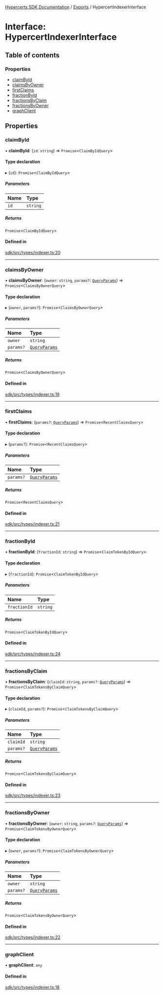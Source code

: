 [Hypercerts SDK Documentation](../README.md) / [Exports](../modules.md) / HypercertIndexerInterface

# Interface: HypercertIndexerInterface

## Table of contents

### Properties

- [claimById](HypercertIndexerInterface.md#claimbyid)
- [claimsByOwner](HypercertIndexerInterface.md#claimsbyowner)
- [firstClaims](HypercertIndexerInterface.md#firstclaims)
- [fractionById](HypercertIndexerInterface.md#fractionbyid)
- [fractionsByClaim](HypercertIndexerInterface.md#fractionsbyclaim)
- [fractionsByOwner](HypercertIndexerInterface.md#fractionsbyowner)
- [graphClient](HypercertIndexerInterface.md#graphclient)

## Properties

### claimById

• **claimById**: (`id`: `string`) => `Promise`<`ClaimByIdQuery`\>

#### Type declaration

▸ (`id`): `Promise`<`ClaimByIdQuery`\>

##### Parameters

| Name | Type     |
| :--- | :------- |
| `id` | `string` |

##### Returns

`Promise`<`ClaimByIdQuery`\>

#### Defined in

[sdk/src/types/indexer.ts:20](https://github.com/Network-Goods/hypercerts/blob/fceb7f4/sdk/src/types/indexer.ts#L20)

---

### claimsByOwner

• **claimsByOwner**: (`owner`: `string`, `params?`: [`QueryParams`](../modules.md#queryparams)) => `Promise`<`ClaimsByOwnerQuery`\>

#### Type declaration

▸ (`owner`, `params?`): `Promise`<`ClaimsByOwnerQuery`\>

##### Parameters

| Name      | Type                                       |
| :-------- | :----------------------------------------- |
| `owner`   | `string`                                   |
| `params?` | [`QueryParams`](../modules.md#queryparams) |

##### Returns

`Promise`<`ClaimsByOwnerQuery`\>

#### Defined in

[sdk/src/types/indexer.ts:19](https://github.com/Network-Goods/hypercerts/blob/fceb7f4/sdk/src/types/indexer.ts#L19)

---

### firstClaims

• **firstClaims**: (`params?`: [`QueryParams`](../modules.md#queryparams)) => `Promise`<`RecentClaimsQuery`\>

#### Type declaration

▸ (`params?`): `Promise`<`RecentClaimsQuery`\>

##### Parameters

| Name      | Type                                       |
| :-------- | :----------------------------------------- |
| `params?` | [`QueryParams`](../modules.md#queryparams) |

##### Returns

`Promise`<`RecentClaimsQuery`\>

#### Defined in

[sdk/src/types/indexer.ts:21](https://github.com/Network-Goods/hypercerts/blob/fceb7f4/sdk/src/types/indexer.ts#L21)

---

### fractionById

• **fractionById**: (`fractionId`: `string`) => `Promise`<`ClaimTokenByIdQuery`\>

#### Type declaration

▸ (`fractionId`): `Promise`<`ClaimTokenByIdQuery`\>

##### Parameters

| Name         | Type     |
| :----------- | :------- |
| `fractionId` | `string` |

##### Returns

`Promise`<`ClaimTokenByIdQuery`\>

#### Defined in

[sdk/src/types/indexer.ts:24](https://github.com/Network-Goods/hypercerts/blob/fceb7f4/sdk/src/types/indexer.ts#L24)

---

### fractionsByClaim

• **fractionsByClaim**: (`claimId`: `string`, `params?`: [`QueryParams`](../modules.md#queryparams)) => `Promise`<`ClaimTokensByClaimQuery`\>

#### Type declaration

▸ (`claimId`, `params?`): `Promise`<`ClaimTokensByClaimQuery`\>

##### Parameters

| Name      | Type                                       |
| :-------- | :----------------------------------------- |
| `claimId` | `string`                                   |
| `params?` | [`QueryParams`](../modules.md#queryparams) |

##### Returns

`Promise`<`ClaimTokensByClaimQuery`\>

#### Defined in

[sdk/src/types/indexer.ts:23](https://github.com/Network-Goods/hypercerts/blob/fceb7f4/sdk/src/types/indexer.ts#L23)

---

### fractionsByOwner

• **fractionsByOwner**: (`owner`: `string`, `params?`: [`QueryParams`](../modules.md#queryparams)) => `Promise`<`ClaimTokensByOwnerQuery`\>

#### Type declaration

▸ (`owner`, `params?`): `Promise`<`ClaimTokensByOwnerQuery`\>

##### Parameters

| Name      | Type                                       |
| :-------- | :----------------------------------------- |
| `owner`   | `string`                                   |
| `params?` | [`QueryParams`](../modules.md#queryparams) |

##### Returns

`Promise`<`ClaimTokensByOwnerQuery`\>

#### Defined in

[sdk/src/types/indexer.ts:22](https://github.com/Network-Goods/hypercerts/blob/fceb7f4/sdk/src/types/indexer.ts#L22)

---

### graphClient

• **graphClient**: `any`

#### Defined in

[sdk/src/types/indexer.ts:18](https://github.com/Network-Goods/hypercerts/blob/fceb7f4/sdk/src/types/indexer.ts#L18)
